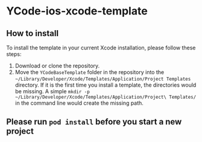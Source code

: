 # YCode-ios-xcode-template

## How to install

To install the template in your current Xcode installation, please follow these steps:

1. Download or clone the repository.
2. Move the ```YCodeBaseTemplate``` folder in the repository into the ```~/Library/Developer/Xcode/Templates/Application/Project Templates``` directory. If it is the first time you install a template, the directories would be missing. A simple ```mkdir -p ~/Library/Developer/Xcode/Templates/Application/Project\ Templates/``` in the command line would create the missing path.

## Please run ```pod install``` before you start a new project